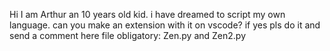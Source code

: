 Hi I am Arthur an 10 years old kid. i have dreamed to script my own language. can you make an extension with it on vscode? if yes pls do it and send a comment here
file obligatory: Zen.py and Zen2.py
